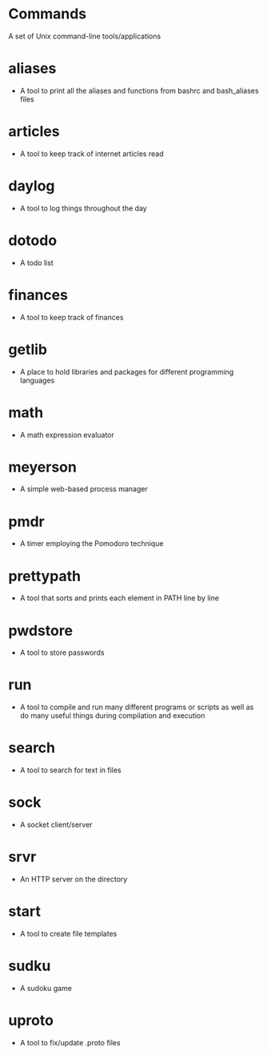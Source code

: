 # Commands
A set of Unix command-line tools/applications

# aliases
- A tool to print all the aliases and functions from bashrc and bash_aliases files
# articles
- A tool to keep track of internet articles read
# daylog
- A tool to log things throughout the day
# dotodo
- A todo list
# finances
- A tool to keep track of finances
# getlib
- A place to hold libraries and packages for different programming languages
# math
- A math expression evaluator
# meyerson
- A simple web-based process manager
# pmdr
- A timer employing the Pomodoro technique
# prettypath
- A tool that sorts and prints each element in PATH line by line
# pwdstore
- A tool to store passwords
# run
- A tool to compile and run many different programs or scripts as well as do many useful things during compilation and execution
# search
- A tool to search for text in files
# sock
- A socket client/server
# srvr
- An HTTP server on the directory
# start
- A tool to create file templates
# sudku
- A sudoku game
# uproto
- A tool to fix/update .proto files
